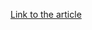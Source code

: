 [Link to the article](https://blogs.infoblox.com/threat-intelligence/no-elon-musk-was-not-in-the-us-presidential-debate/)
